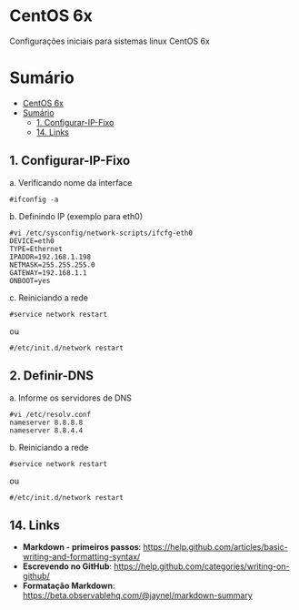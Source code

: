 # CentOS 6x
Configurações iniciais para sistemas linux CentOS 6x

# Sumário
- [CentOS 6x](#centos-6x)
- [Sumário](#sumário)
  - [1. Configurar-IP-Fixo](#1-configurar-ip-fixo)
  - [14. Links](#14-links)

## 1. Configurar-IP-Fixo
a. Verificando nome da interface
```
#ifconfig -a
```
b. Definindo IP (exemplo para eth0)
```
#vi /etc/sysconfig/network-scripts/ifcfg-eth0
DEVICE=eth0
TYPE=Ethernet
IPADDR=192.168.1.198
NETMASK=255.255.255.0
GATEWAY=192.168.1.1
ONBOOT=yes
```	
c. Reiniciando a rede
```
#service network restart
```
ou
``` 
#/etc/init.d/network restart
```
## 2. Definir-DNS
a. Informe os servidores de DNS
``` 
#vi /etc/resolv.conf
nameserver 8.8.8.8
nameserver 8.8.4.4
```
b. Reiniciando a rede
```
#service network restart
```
ou
``` 
#/etc/init.d/network restart
```

## 14. Links
- **Markdown - primeiros passos**: https://help.github.com/articles/basic-writing-and-formatting-syntax/
- **Escrevendo no GitHub**: https://help.github.com/categories/writing-on-github/
- **Formatação Markdown**: https://beta.observablehq.com/@jaynel/markdown-summary